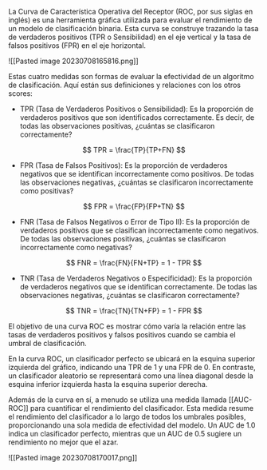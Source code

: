 La Curva de Característica Operativa del Receptor (ROC, por sus siglas en inglés) es una herramienta gráfica utilizada para evaluar el rendimiento de un modelo de clasificación binaria. Esta curva se construye trazando la tasa de verdaderos positivos (TPR o Sensibilidad) en el eje vertical y la tasa de falsos positivos (FPR) en el eje horizontal.

![[Pasted image 20230708165816.png]]

Estas cuatro medidas son formas de evaluar la efectividad de un algoritmo de clasificación. Aquí están sus definiciones y relaciones con los otros scores:

- TPR (Tasa de Verdaderos Positivos o Sensibilidad): Es la proporción de verdaderos positivos que son identificados correctamente. Es decir, de todas las observaciones positivas, ¿cuántas se clasificaron correctamente?

$$
TPR = \frac{TP}{TP+FN}
$$

- FPR (Tasa de Falsos Positivos): Es la proporción de verdaderos negativos que se identifican incorrectamente como positivos. De todas las observaciones negativas, ¿cuántas se clasificaron incorrectamente como positivas?

$$
FPR = \frac{FP}{FP+TN}
$$

- FNR (Tasa de Falsos Negativos o Error de Tipo II): Es la proporción de verdaderos positivos que se clasifican incorrectamente como negativos. De todas las observaciones positivas, ¿cuántas se clasificaron incorrectamente como negativas?

$$
FNR = \frac{FN}{FN+TP} = 1 - TPR
$$

- TNR (Tasa de Verdaderos Negativos o Especificidad): Es la proporción de verdaderos negativos que se identifican correctamente. De todas las observaciones negativas, ¿cuántas se clasificaron correctamente?

$$
TNR = \frac{TN}{TN+FP} = 1 - FPR
$$


El objetivo de una curva ROC es mostrar cómo varía la relación entre las tasas de verdaderos positivos y falsos positivos cuando se cambia el umbral de clasificación.

En la curva ROC, un clasificador perfecto se ubicará en la esquina superior izquierda del gráfico, indicando una TPR de 1 y una FPR de 0. En contraste, un clasificador aleatorio se representará como una línea diagonal desde la esquina inferior izquierda hasta la esquina superior derecha.

Además de la curva en sí, a menudo se utiliza una medida llamada [[AUC-ROC]] para cuantificar el rendimiento del clasificador. Esta medida resume el rendimiento del clasificador a lo largo de todos los umbrales posibles, proporcionando una sola medida de efectividad del modelo. Un AUC de 1.0 indica un clasificador perfecto, mientras que un AUC de 0.5 sugiere un rendimiento no mejor que el azar.

![[Pasted image 20230708170017.png]]